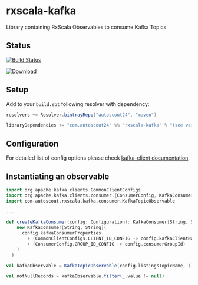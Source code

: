 # rxscala-kafka
Library containing RxScala Observables to consume Kafka Topics

## Status
[![Build Status](https://travis-ci.org/AutoScout24/rxscala-kafka.svg)](https://travis-ci.org/AutoScout24/rxscala-kafka)

[ ![Download](https://api.bintray.com/packages/autoscout24/maven/rxscala-kafka/images/download.svg) ](https://bintray.com/autoscout24/maven/rxscala-kafka/_latestVersion)

## Setup

Add to your `build.sbt` following resolver with dependency:

```scala
resolvers += Resolver.bintrayRepo("autoscout24", "maven")

libraryDependencies += "com.autoscout24" %% "rxscala-kafka" % "(see version number above)",
```


## Configuration

For detailed list of config options please check [kafka-client documentation](https://kafka.apache.org/0100/javadoc/index.html?org/apache/kafka/clients/consumer/ConsumerConfig.html).


## Instantiating an observable


```scala
import org.apache.kafka.clients.CommonClientConfigs
import org.apache.kafka.clients.consumer.{ConsumerConfig, KafkaConsumer}
import com.autoscout.rxscala.kafka.consumer.KafkaTopicObservable

...

def createKafkaConsumer(config: Configuration): KafkaConsumer[String, String] = {
    new KafkaConsumer[String, String](
      config.kafkaConsumerProperties
        + (CommonClientConfigs.CLIENT_ID_CONFIG -> config.kafkaClientName)
        + (ConsumerConfig.GROUP_ID_CONFIG -> config.consumerGroupId)
    )
  }

val kafkaObservable = KafkaTopicObservable(config.listingsTopicName, () => createKafkaConsumer(config))

val notNullRecords = kafkaObservable.filter(_.value != null)


```